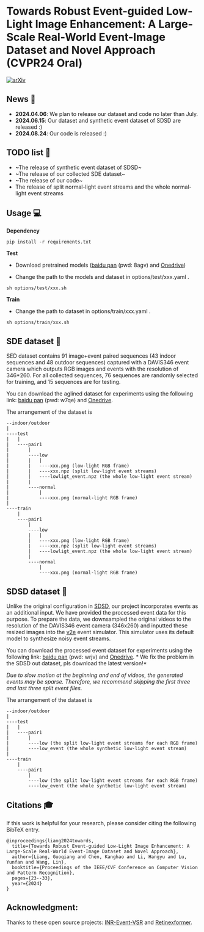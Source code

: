 # Towards Robust Event-guided Low-Light Image Enhancement: A Large-Scale Real-World Event-Image Dataset and Novel Approach (CVPR24 Oral)

[![arXiv](https://img.shields.io/badge/arXiv-2404.00834-B31B1B.svg)](https://arxiv.org/abs/2404.00834)

## News :loudspeaker:

- **2024.04.06**: We plan to release our dataset and code no later than July.
- **2024.06.15**: Our dataset and synthetic event dataset of SDSD are released :)
- **2024.08.24**: Our code is released :)

## TODO list :pushpin:
- ~The release of synthetic event dataset of SDSD~ <br>
- ~The release of our collected SDE dataset~ <br>
- ~The release of our code~ <br>
- The release of split normal-light event streams and the whole normal-light event streams

## Usage :computer:
**Dependency**

```
pip install -r requirements.txt
```

**Test**

- Download pretrained models ([baidu pan](https://pan.baidu.com/s/1w9n1cl1Rom0GjVc3OOuFPw?pwd=8agv) (pwd: 8agv) and [Onedrive](https://hkustgz-my.sharepoint.com/:f:/g/personal/gliang041_connect_hkust-gz_edu_cn/EiRk3QVTMttJmIIwvUoiwooB_0-tnlJ4yBVxzi4NxeLdmw)) 

- Change the path to the models and dataset in options/test/xxx.yaml .

```
sh options/test/xxx.sh
```

**Train**

- Change the path to dataset in options/train/xxx.yaml .

```
sh options/train/xxx.sh
```


## SDE dataset :file_folder:
SED dataset contains 91 image+event paired sequences (43 indoor sequences and 48 outdoor sequences) captured with a DAVIS346 event camera which outputs RGB images and events with the resolution of 346*260.
For all collected sequences, 76 sequences are randomly selected for training, and 15 sequences are for testing. 

You can download the aglined dataset for experiments using the following link: [baidu pan](https://pan.baidu.com/s/1ad56IgSmCwDhorhwAwFlog?pwd=w7qe) (pwd: w7qe) and [Onedrive](https://hkustgz-my.sharepoint.com/:f:/g/personal/gliang041_connect_hkust-gz_edu_cn/Ep_8Acz6cd1GjwtmEjAG0w8BkQsBWDjyHf9_56XSLTNLSw).

The arrangement of the dataset is
```
--indoor/outdoor 
| 
----test 
|   | 
|   ----pair1 
|       | 
|       ----low 
|       |   | 
|       |   ----xxx.png (low-light RGB frame) 
|       |   ----xxx.npz (split low-light event streams) 
|       |   ----lowligt_event.npz (the whole low-light event stream) 
|       | 
|       ----normal 
|           | 
|           ----xxx.png (normal-light RGB frame) 
| 
----train 
    | 
    ----pair1 
        | 
        ----low 
        |   | 
        |   ----xxx.png (low-light RGB frame) 
        |   ----xxx.npz (split low-light event streams) 
        |   ----lowligt_event.npz (the whole low-light event stream) 
        | 
        ----normal 
            | 
            ----xxx.png (normal-light RGB frame) 
```

## SDSD dataset :file_folder:
Unlike the original configuration in [SDSD](https://github.com/dvlab-research/SDSD), our project incorporates events as an additional input. We have provided the processed event data for this purpose. To prepare the data, we downsampled the original videos to the resolution of the DAVIS346 event camera (346x260) and inputted these resized images into the [v2e](https://github.com/SensorsINI/v2e) event simulator. This simulator uses its default model to synthesize noisy event streams.

You can download the processed event dataset for experiments using the following link: [baidu pan](https://pan.baidu.com/s/1b8ZXfHSzfWg0q0o4SgDcUQ?pwd=wrjv) (pwd: wrjv) and [Onedrive](https://hkustgz-my.sharepoint.com/:f:/g/personal/gliang041_connect_hkust-gz_edu_cn/EsrS4qhMC_lFv3JgaGQ0nM8BG2GYHII_mBn2rYLhOpmN3g). * We fix the problem in the SDSD out dataset, pls download the latest version!*

*Due to slow motion at the beginning and end of videos, the generated events may be sparse. Therefore, we recommend skipping the first three and last three split event files.*

The arrangement of the dataset is
```
--indoor/outdoor 
| 
----test 
|   | 
|   ----pair1 
|       | 
|       ----low (the split low-light event streams for each RGB frame) 
|       ----low_event (the whole synthetic low-light event stream) 
| 
----train 
    | 
    ----pair1 
        | 
        ----low (the split low-light event streams for each RGB frame) 
        ----low_event (the whole synthetic low-light event stream) 
```


## Citations :mortar_board:
If this work is helpful for your research, please consider citing the following BibTeX entry.
```
@inproceedings{liang2024towards,
  title={Towards Robust Event-guided Low-Light Image Enhancement: A Large-Scale Real-World Event-Image Dataset and Novel Approach},
  author={Liang, Guoqiang and Chen, Kanghao and Li, Hangyu and Lu, Yunfan and Wang, Lin},
  booktitle={Proceedings of the IEEE/CVF Conference on Computer Vision and Pattern Recognition},
  pages={23--33},
  year={2024}
}
```


## Acknowledgment:
Thanks to these open source projects: [INR-Event-VSR](https://github.com/yunfanLu/INR-Event-VSR) and [Retinexformer](https://github.com/caiyuanhao1998/Retinexformer).